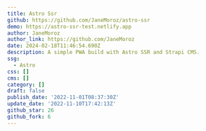 ```yaml
---
title: Astro Ssr
github: https://github.com/JaneMoroz/astro-ssr
demo: https://astro-ssr-test.netlify.app
author: JaneMoroz
author_link: https://github.com/JaneMoroz
date: 2024-02-18T11:46:54.690Z
description: A simple PWA build with Astro SSR and Strapi CMS.
ssg:
  - Astro
css: []
cms: []
category: []
draft: false
publish_date: '2022-11-01T08:37:30Z'
update_date: '2022-11-10T17:42:13Z'
github_star: 26
github_fork: 6
---
```

